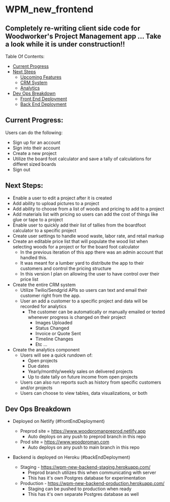 # WPM_new_frontend
## Completely re-writing client side code for Woodworker's Project Management app ... Take a look while it is under construction!!

Table Of Contents:
- [Current Progress](#currentProgress)
- [Next Steps](#nextSteps)
  - [Upcoming Features](#upcomingFeatures)
  - [CRM System](#crmComponent)
  - [Analytics](#analyticsComponent)
- [Dev Ops Breakdown](#devOpsBreakdown)
  - [Front End Deployment](#frontEndDeployment)
  - [Back End Deployment](#backEndDeployment)

## Current Progress:

Users can do the following:
* Sign up for an account
* Sign into their account
* Create a new project
* Utilize the board foot calculator and save a tally of calculations for differet sized boards
* Sign out

## Next Steps:

* Enable a user to edit a project after it is created
* Add ability to upload pictures to a project
* Add ability to choose from a list of woods and pricing to add to a project
* Add materials list with pricing so users can add the cost of things like glue or tape to a project
* Enable user to quickly add their list of tallies from the boardfoot calculator to a specific project
* Create user settings to handle wood waste, labor rate, and retail markup
* Create an editable price list that will populate the wood list when selecting woods for a project or for the board foot calculator
  * In the previous iteration of this app there was an admin account that handled this.
  * It was meant for a lumber yard to distribute the app to their customers and control the pricing structure
  * In this version I plan on allowing the user to have control over their price list
* Create the entire CRM system
  * Utilize Twilio/Sendgrid APIs so users can text and email their customer right from the app.
  * User an add a customer to a specific project and data will be recorded for analytics
    * The customer can be automatically or manually emailed or texted whenever progress is changed on their project
      * Images Uploaded
      * Status Changed
      * Invoice or Quote Sent
      * Timeline Changes
      * Etc ... 
* Create the analytics component
  * Users will see a quick rundown of:
    * Open projects
    * Due dates
    * Yearly/monthly/weekly sales on delivered projects
    * Up to date tally on future income from open projects
  * Users can also run reports such as history from specific customers and/or projects
  * Users can choose to view tables, data visualizations, or both

## Dev Ops Breakdown

* Deployed on Netlify (#frontEndDeployment)
  * Preprod site = https://www.woodpromanpreprod.netlify.app
    * Auto deploys on any push to preprod branch in this repo
  * Prod site = https://www.woodproman.com
    * Auto deploys on any push to main branch in this repo

* Backend is deployed on Heroku (#backEndDeployment)
  * Staging - https://wpm-new-backend-staging.herokuapp.com/
    * Preprod branch utilizes this when communicating with server
    * This has it's own Postgres database for experimentation
  * Production - https://wpm-new-backend-production.herokuapp.com/
    * Staging can be pushed to production when ready
    * This has it's own separate Postgres database as well



